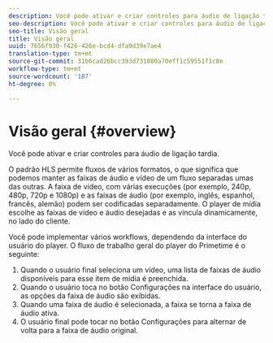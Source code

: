 ```yaml
---
description: Você pode ativar e criar controles para áudio de ligação tardia.
seo-description: Você pode ativar e criar controles para áudio de ligação tardia.
seo-title: Visão geral
title: Visão geral
uuid: 7656f930-f426-426e-bcd4-dfa9d39e7ae4
translation-type: tm+mt
source-git-commit: 31b6cad26bcc393d731080a70eff1c59551f1c8e
workflow-type: tm+mt
source-wordcount: '187'
ht-degree: 0%

---
```



# Visão geral {#overview}

Você pode ativar e criar controles para áudio de ligação tardia.

O padrão HLS permite fluxos de vários formatos, o que significa que podemos manter as faixas de áudio e vídeo de um fluxo separadas umas das outras. A faixa de vídeo, com várias execuções (por exemplo, 240p, 480p, 720p e 1080p) e as faixas de áudio (por exemplo, inglês, espanhol, francês, alemão) podem ser codificadas separadamente. O player de mídia escolhe as faixas de vídeo e áudio desejadas e as vincula dinamicamente, no lado do cliente.

Você pode implementar vários workflows, dependendo da interface do usuário do player. O fluxo de trabalho geral do player do Primetime é o seguinte:

1. Quando o usuário final seleciona um vídeo, uma lista de faixas de áudio disponíveis para esse item de mídia é preenchida.
1. Quando o usuário toca no botão Configurações na interface do usuário, as opções da faixa de áudio são exibidas.
1. Quando uma faixa de áudio é selecionada, a faixa se torna a faixa de áudio ativa.
1. O usuário final pode tocar no botão Configurações para alternar de volta para a faixa de áudio original.

